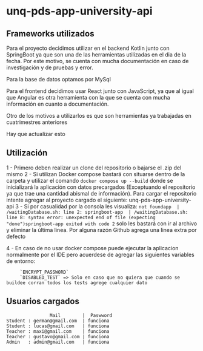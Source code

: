 # unq-pds-app-university-api

## Frameworks utilizados
Para el proyecto decidimos utilizar en el backend Kotlin junto con SpringBoot ya que son una de las herramientas utilizadas en el dia de la fecha.
Por este motivo, se cuenta con mucha documentación en caso de investigación y de pruebas y error. 

Para la base de datos optamos por MySql

Para el frontend decidimos usar React junto con JavaScript, ya que al igual que Angular es otra herramienta con la que se cuenta con mucha información en cuanto a documentación.

Otro de los motivos a utilizarlos es que son herramientas ya trabajadas en cuatrimestres anteriores

Hay que actualizar esto

## Utilización
 1 - Primero deben realizar un clone del repositorio o bajarse el .zip del mismo
 2 - Si utilizan Docker compose bastará con situarse dentro de la carpeta y utilizar el comando  `docker compose up --build`
        donde se inicializará la aplicación con datos precargados (Exceptuando el repositorio ya que trae una cantidad abismal de información).
        Para cargar el repositorio intente agregar al proyecto cargado el siguiente: unq-pds-app-university-api
 3 - Si por casualidad por la consola les visualiza: 
         `not foundapp  | /waitingDatabase.sh: line 2: springboot-app  | /waitingDatabase.sh: line 8: syntax error: unexpected end of file (expecting "done")springboot-app exited with code 2` solo les bastará con ir al archivo y eliminar la última linea.
        Por alguna razón Github agrega una linea extra por defecto

 4 - En caso de no usar docker compose puede ejecutar la aplicacion normalmente por el IDE pero acuerdese de agregar las siguientes variables de entorno:
          
         `ENCRYPT_PASSWORD`
         `DISABLED_TEST` => Solo en caso que no quiera que cuando se buildee corran todos los tests agrege cualquier dato


## Usuarios cargados
                    Mail        |  Paswword
    Student : german@gmail.com  | funciona
    Student : lucas@gmail.com   | funciona
    Teacher : maxi@gmail.com    | funciona
    Teacher : gustavo@gmail.com | funciona
    Admin   : admin@gmail.com   | funciona